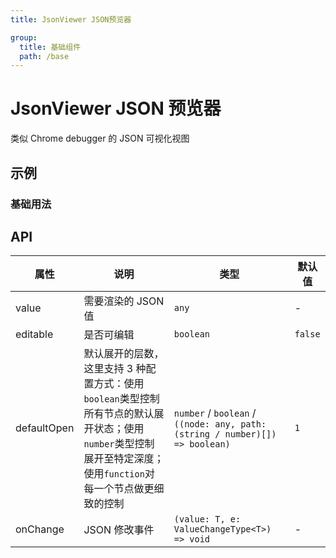 ```yaml
---
title: JsonViewer JSON预览器

group:
  title: 基础组件
  path: /base
---
```


# JsonViewer JSON 预览器

类似 Chrome debugger 的 JSON 可视化视图

## 示例

### 基础用法

<code src="./demo/Demo1.tsx" ></code>

## API

| 属性        | 说明                                                                                                                                                             | 类型                                                                         | 默认值  |
| ----------- | ---------------------------------------------------------------------------------------------------------------------------------------------------------------- | ---------------------------------------------------------------------------- | ------- |
| value       | 需要渲染的 JSON 值                                                                                                                                               | `any`                                                                        | -       |
| editable    | 是否可编辑                                                                                                                                                       | `boolean`                                                                    | `false` |
| defaultOpen | 默认展开的层数，这里支持 3 种配置方式：使用`boolean`类型控制所有节点的默认展开状态；使用`number`类型控制展开至特定深度；使用`function`对每一个节点做更细致的控制 | `number` / `boolean` / `((node: any, path: (string / number)[]) => boolean)` | `1`     |
| onChange    | JSON 修改事件                                                                                                                                                    | `(value: T, e: ValueChangeType<T>) => void`                                  | -       |

